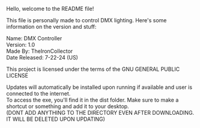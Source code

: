 Hello, welcome to the README file!

This file is personally made to control DMX lighting. Here's some information on the version and stuff:

Name: DMX Controller    
Version: 1.0    
Made By: TheIronCollector    
Date Released: 7-22-24 (US)    

This project is licensed under the terms of the GNU GENERAL PUBLIC LICENSE

Updates will automatically be installed upon running if available and user is connected to the internet.    
To access the exe, you'll find it in the dist folder. Make sure to make a shortcut or something and add it to your desktop.    
(DONT ADD ANYTHING TO THE DIRECTORY EVEN AFTER DOWNLOADING. IT WILL BE DELETED UPON UPDATING)
